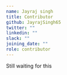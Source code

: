 ```yaml
---
name: Jayraj singh
title: Contributor
github: JayrajSingh65
twitter: ""
linkedin: ""
slack: ""
joining_date: ""
role: contributor
---
```


Still waiting for this
